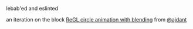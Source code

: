 lebab'ed and eslinted

an iteration on the block [ReGL circle animation with blending](http://bl.ocks.org/rflow/7b6e060f6f26f3006299f73976b480e5) from [@ajdant](https://twitter.com/ajdant)